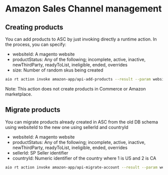 # Amazon Sales Channel management

## Creating products

You can add products to ASC by just invoking directly a runtime action. In the process, you can specify:

- websiteId: A magento website
- productStatus: Any of the following; incomplete, active, inactive, newThirdParty, readyToList, ineligible, ended, overrides
- size: Number of random skus being created

```bash
aio rt action invoke amazon-app/api-add-products --result --param websiteId 1 --param productStatus active --param size 12
```

Note: This action does not create products in Commerce or Amazon marketplace.

## Migrate products

You can migrate products already created in ASC from the old DB schema using websiteId to the new one using sellerId and countryId

- websiteId: A magento website
- productStatus: Any of the following; incomplete, active, inactive, newThirdParty, readyToList, ineligible, ended, overrides
- sellerId: SP Seller identifier
- countryId: Numeric identifier of the country where 1 is US and 2 is CA

```bash
aio rt action invoke amazon-app/api-migrate-account --result --param websiteId 1 --param sellerId XXXX --param countryId 1 --param productStatus INCOMPLETE
```
